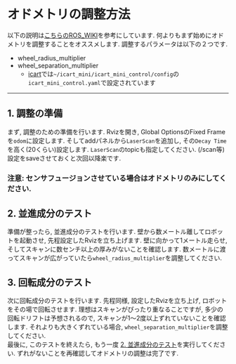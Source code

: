 # オドメトリの調整方法  
以下の説明は[こちらのROS_WIKI](https://wiki.ros.org/navigation/Tutorials/Navigation%20Tuning%20Guide#Odometry)を参考にしています. 
何よりもまず始めにオドメトリを調整することをオススメします. 調整するパラメータは以下の２つです.
- wheel_radius_multiplier 
- wheel_separation_multiplier
  - [icart](https://github.com/open-rdc/icart)では`~/icart_mini/icart_mini_control/config`の`icart_mini_control.yaml`で設定されています

---
## 1. 調整の準備
まず, 調整のための準備を行います. Rvizを開き, Global OptionsのFixed Frameを`odom`に設定します. そしてaddパネルから`LaserScan`を追加し, その`Decay Time`を高く(20くらい)設定します. 
`LaserScan`のtopicも指定してください. (/scan等)  
設定をsaveさせておくと次回以降楽です.  
### 注意: センサフュージョンさせている場合はオドメトリのみにしてください. 

## 2. 並進成分のテスト
準備が整ったら, 並進成分のテストを行います. 壁から数メートル離してロボットを起動させ, 先程設定したRvizを立ち上げます. 壁に向かって1メートル走らせ, そしてスキャンに数センチ以上の厚みがないことを確認します. 数メートルに渡ってスキャンが広がっていたら`wheel_radius_multiplier`を調整してください. 

## 3. 回転成分のテスト
次に回転成分のテストを行います. 先程同様, 設定したRvizを立ち上げ, ロボットをその場で回転させます. 理想はスキャンがぴったり重なることですが, 多少の回転ドリフトは予想されるので, スキャンが1～2度以上ずれていないことを確認します. それよりも大きくずれている場合, `wheel_separation_multiplier`を調整してください.  
最後に, このテストを終えたら, もう一度 [2. 並進成分のテスト](#2-並進成分のテスト)を実行してください. ずれがないことを再確認してオドメトリの調整は完了です. 